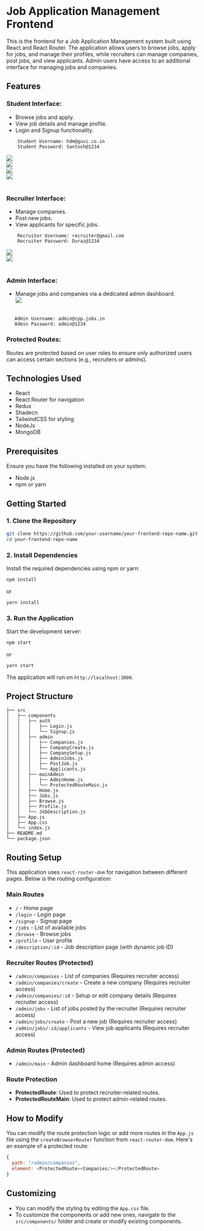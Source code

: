 # Job Application Management Frontend

This is the frontend for a Job Application Management system built using React and React Router. The application allows users to browse jobs, apply for jobs, and manage their profiles, while recruiters can manage companies, post jobs, and view applicants. Admin users have access to an additional interface for managing jobs and companies.

## Features

### **Student Interface:**
  - Browse jobs and apply.
  - View job details and manage profile.
  - Login and Signup functionality.<br/>
```
    Student Username: hdm@guvi.co.in
    Student Password: Santosh@1234
```
![](https://github.com/user-attachments/assets/047cc38e-f95d-4aad-a4cf-e021b286f3ea)<br/>
![](https://github.com/user-attachments/assets/f298a357-1f38-4dd5-9b54-b550a5276086)<br/>
![](https://github.com/user-attachments/assets/01119af0-5bfd-402f-8aab-044d28b852f7)<br/>
![](https://github.com/user-attachments/assets/795cf721-fa8a-4ee3-b8cc-b7631a88991c)<br/><br/>


  
### **Recruiter Interface:**
  - Manage companies.
  - Post new jobs.
  - View applicants for specific jobs.
```
    Recruiter Username: recruiter@gmail.com
    Recruiter Password: Durai@1234
```
![](https://github.com/user-attachments/assets/5bc8d932-61ce-4a1e-abe3-a928848b0dd9)<br/>
![](https://github.com/user-attachments/assets/d2d84002-4aaf-4e49-81ea-593be2442a9d)<br/><br/>

### **Admin Interface:**
  - Manage jobs and companies via a dedicated admin dashboard.<br/>
![](https://github.com/user-attachments/assets/d58176a8-0a25-4e23-9777-0a210cc3a460) <br/><br/>
```
   Admin Username: admin@cpp.jobs.in
   Admin Password: admin@1234
```

### **Protected Routes:**<br/>
Routes are protected based on user roles to ensure only authorized users can access certain sections (e.g., recruiters or admins).


## Technologies Used 


- React
- React Router for navigation
- Redux
- Shadecn
- TailwindCSS for styling
- NodeJs
- MongoDB

## Prerequisites

Ensure you have the following installed on your system:

- Node.js
- npm or yarn

## Getting Started

### 1. Clone the Repository

```bash
git clone https://github.com/your-username/your-frontend-repo-name.git
cd your-frontend-repo-name
```

### 2. Install Dependencies

Install the required dependencies using npm or yarn:

```bash
npm install
```

or

```bash
yarn install
```

### 3. Run the Application

Start the development server:

```bash
npm start
```

or

```bash
yarn start
```

The application will run on `http://localhost:3000`.

## Project Structure

```
├── src
│   ├── components
│   │   ├── auth
│   │   │   ├── Login.js
│   │   │   └── Signup.js
│   │   ├── admin
│   │   │   ├── Companies.js
│   │   │   ├── CompanyCreate.js
│   │   │   ├── CompanySetup.js
│   │   │   ├── AdminJobs.js
│   │   │   ├── PostJob.js
│   │   │   └── Applicants.js
│   │   ├── mainAdmin
│   │   │   ├── AdminHome.js
│   │   │   └── ProtectedRouteMain.js
│   │   ├── Home.js
│   │   ├── Jobs.js
│   │   ├── Browse.js
│   │   ├── Profile.js
│   │   └── JobDescription.js
│   ├── App.js
│   ├── App.css
│   └── index.js
├── README.md
└── package.json
```

## Routing Setup

This application uses `react-router-dom` for navigation between different pages. Below is the routing configuration:

### Main Routes

- `/` - Home page
- `/login` - Login page
- `/signup` - Signup page
- `/jobs` - List of available jobs
- `/browse` - Browse jobs
- `/profile` - User profile
- `/description/:id` - Job description page (with dynamic job ID)

### Recruiter Routes (Protected)

- `/admin/companies` - List of companies (Requires recruiter access)
- `/admin/companies/create` - Create a new company (Requires recruiter access)
- `/admin/companies/:id` - Setup or edit company details (Requires recruiter access)
- `/admin/jobs` - List of jobs posted by the recruiter (Requires recruiter access)
- `/admin/jobs/create` - Post a new job (Requires recruiter access)
- `/admin/jobs/:id/applicants` - View job applicants (Requires recruiter access)

### Admin Routes (Protected)

- `/admin/main` - Admin dashboard home (Requires admin access)

### Route Protection

- **ProtectedRoute**: Used to protect recruiter-related routes.
- **ProtectedRouteMain**: Used to protect admin-related routes.

## How to Modify

You can modify the route protection logic or add more routes in the `App.js` file using the `createBrowserRouter` function from `react-router-dom`. Here's an example of a protected route:

```javascript
{
  path: "/admin/companies",
  element: <ProtectedRoute><Companies/></ProtectedRoute>
}
```

## Customizing

- You can modify the styling by editing the `App.css` file.
- To customize the components or add new ones, navigate to the `src/components/` folder and create or modify existing components.



